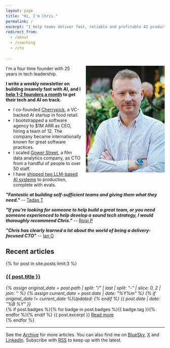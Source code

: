 ```yaml
---
layout: page
title: "Hi, I'm Chris."
permalink: /
excerpt: "I help teams deliver fast, reliable and profitable AI products and processes."
redirect_from:
  - /about
  - /coaching
  - /cto

---
```


<img alt='Chris Parsons' src='/assets/img/chris-headshot-full.jpg' class='rounded-lg' style='margin: 0 0 1em 1em; float: right; width: 50%; max-width: 250px;'/>

I'm a four time founder with 25 years in tech leadership.

__I write a weekly newsletter on building insanely fast with AI, and I [help 1-2 founders a month](/services) to get their tech and AI on track.__

- I co-founded [Cherrypick](https://cherrypick.co), a VC-backed AI startup in food retail.
- I bootstrapped a software agency to $1M ARR as CEO, hiring a team of 12. The company became internationally known for great software practices.
- I scaled [Gower Street](https://gower.st), a film data analytics company, as CTO from a handful of people to over 50 staff.
- I have [shipped two LLM-based AI systems](/how-to-build-a-robust-llm-application) to production, complete with evals.


**_"Fantastic at building self-sufficient teams and giving them what they need."_** -- [Tadas T](https://www.linkedin.com/in/tamosauskas/)

**_"If you're looking for someone to help build a great team, or you need someone experienced to help develop a sound tech strategy, I would thoroughly recommend Chris."_** -- [Roisi P](https://www.linkedin.com/in/roisiproven/)

**_"Chris has clearly learned a lot about the world of being a delivery-focused CTO"_** -- [Ian O](https://www.linkedin.com/in/ianozsvald/)

<script async data-uid="dfec29bd93" src="https://chrismdp.kit.com/dfec29bd93/index.js"></script>

<!--more-->

## Recent articles

{% for post in site.posts limit:3 %}
   <div class="post-preview py-4">
   <h3><a href="{{ site.baseurl }}{{ post.url }}">{{ post.title }}</a></h3>

   <div style='font-style: italic' class="pb-1 post-date">
   {% assign original_date = post.path | split: "/" | last | split: "-" | slice: 0, 2 | join: '' %}
   {% assign current_date = post.date | date: "%Y%m" %}
   {% if original_date != current_date %}Updated: {% endif %}
   {{ post.date | date: "%B %Y" }}
   </div>
   {% if post.badges %}{% for badge in post.badges %}<span class="badge badge-{{ badge.type }}">{{ badge.tag }}</span>{% endfor %}{% endif %}
   {{ post.excerpt }}
   <a class='underline' href="{{ site.baseurl }}{{ post.url }}">Read more</a>
   </div>
{% endfor %}

<hr>

See the <a href="{{ site.baseurl }}/all/">Archive</a> for more articles. You can also find me on [BlueSky](https://bsky.app/profile/chrismdp.com), [X](https://x.com/chrismdp) and [LinkedIn](https://linkedin.com/in/chrisparsons). Subscribe with <a href="{{ site.baseurl }}/feed.xml">RSS</a> to keep up with the latest.
